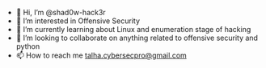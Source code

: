 - 👋 Hi, I’m @shad0w-hack3r
- 👀 I’m interested in Offensive Security
- 🌱 I’m currently learning about Linux and enumeration stage of hacking
- 💞️ I’m looking to collaborate on anything related to offensive security and python
- 📫 How to reach me talha.cybersecpro@gmail.com

<!---
shad0w-hack3r/shad0w-hack3r is a ✨ special ✨ repository because its `README.md` (this file) appears on your GitHub profile.
You can click the Preview link to take a look at your changes.
--->
